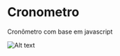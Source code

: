 # Cronometro

Cronômetro com base em javascript


![Alt text](C:\Users\USER\Pictures\Wallpapers\cronometro.png "Cronômetro")
